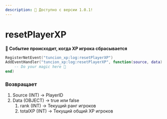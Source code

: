 ```yaml
---
description: 🔧 Доступно с версии 1.0.1!
---
```


# resetPlayerXP

**📢 Событие происходит, когда XP игрока сбрасывается**

```lua
RegisterNetEvent("tuncion_xp:log:resetPlayerXP")
AddEventHandler("tuncion_xp:log:resetPlayerXP", function(source, data)
    -- Do your magic here 💫
end)
```

### Возвращает

1. Source <span className="color-blue">(INT)</span> <span className="color-orange">-> PlayerID</span>
2. Data <span className="color-blue">(OBJECT)</span> <span className="color-orange">-> true или false</span>
   1. rank <span className="color-blue">(INT)</span> <span className="color-orange">-> Текущий ранг игроков</span>
   2. totalXP <span className="color-blue">(INT)</span> <span className="color-orange">-> Текущий общий XP игроков</span>